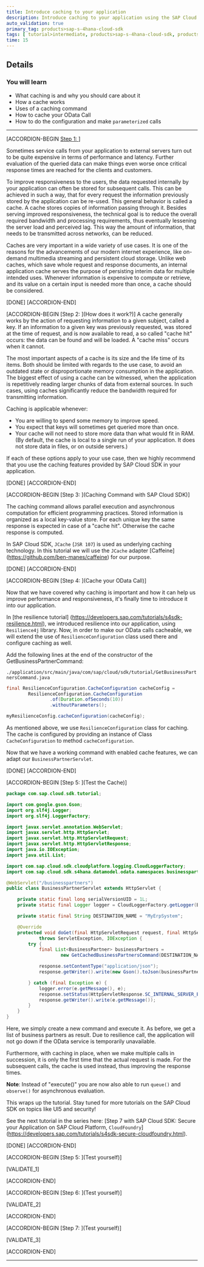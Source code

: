 ```yaml
---
title: Introduce caching to your application
description: Introduce caching to your application using the SAP Cloud SDK.
auto_validation: true
primary_tag: products>sap-s-4hana-cloud-sdk
tags: [ tutorial>intermediate, products>sap-s-4hana-cloud-sdk, products>sap-cloud-sdk, products>sap-cloud-platform, topic>cloud, topic>java ]
time: 15
---
```



## Details
### You will learn
  - What caching is and why you should care about it
  - How a cache works
  - Uses of a caching command
  - How to cache your OData Call
  - How to do the configuration and make `parameterized` calls


---

[ACCORDION-BEGIN [Step 1: ](Caches)]

Sometimes service calls from your application to external servers turn out to be quite expensive in terms of performance and latency. Further evaluation of the queried data can make things even worse once critical response times are reached for the clients and customers.

To improve responsiveness to the users, the data requested internally by your application can often be stored for subsequent calls. This can be achieved in such a way, that for every request the information previously stored by the application can be re-used. This general behavior is called a cache. A cache stores copies of information passing through it. Besides serving improved responsiveness, the technical goal is to reduce the overall required bandwidth and processing requirements, thus eventually lessening the server load and perceived lag. This way the amount of information, that needs to be transmitted across networks, can be reduced.

Caches are very important in a wide variety of use cases. It is one of the reasons for the advancements of our modern internet experience, like on-demand multimedia streaming and persistent cloud storage. Unlike web caches, which save whole request and response documents, an internal application cache serves the purpose of persisting interim data for multiple intended uses. Whenever information is expensive to compute or retrieve, and its value on a certain input is needed more than once, a cache should be considered.

[DONE]
[ACCORDION-END]

[ACCORDION-BEGIN [Step 2: ](How does it work?)]
A cache generally works by the action of requesting information to a given subject, called a key. If an information to a given key was previously requested, was stored at the time of request, and is now available to read, a so called "cache hit" occurs: the data can be found and will be loaded. A "cache miss" occurs when it cannot.

The most important aspects of a cache is its size and the life time of its items. Both should be limited with regards
 to the use case, to avoid an outdated state or disproportionate memory consumption in the application. The biggest
 effect of using a cache can be witnessed, when the application is repetitively reading larger chunks of data from
 external sources. In such cases, using caches significantly reduce the bandwidth required for transmitting
 information.

Caching is applicable whenever:

- You are willing to spend some memory to improve speed.
- You expect that keys will sometimes get queried more than once.
- Your cache will not need to store more data than what would fit in RAM. (By default, the cache is local to a single run of your application. It does not store data in files, or on outside servers.)


If each of these options apply to your use case, then we highly recommend that you use the caching features provided by
SAP Cloud SDK in your application.


[DONE]
[ACCORDION-END]


[ACCORDION-BEGIN [Step 3: ](Caching Command with SAP Cloud SDK)]

The caching command allows parallel execution and asynchronous computation for efficient programming practices.
Stored information is organized as a local key-value store. For each unique key the same response is expected in case
 of a "cache hit". Otherwise the cache response is computed.

In SAP Cloud SDK, `JCache` (`JSR 107`) is used as underlying caching technology. In this tutorial we will
use the `JCache` adapter [Caffeine] (https://github.com/ben-manes/caffeine) for our purpose.

[DONE]
[ACCORDION-END]

[ACCORDION-BEGIN [Step 4: ](Cache your OData Call)]

Now that we have covered why caching is important and how it can help us improve performance and responsiveness, it's finally time to introduce it into our application.

In [the resilience tutorial] (https://developers.sap.com/tutorials/s4sdk-resilience.html), we introduced resilience
into our application, using `Resilience4j` library. Now, in order to make our OData calls cacheable, we will extend
the use of `ResilienceConfiguration` class used there and configure caching as well.

Add the following lines at the end of the constructor of the GetBusinessPartnerCommand:

`./application/src/main/java/com/sap/cloud/sdk/tutorial/GetBusinessPartnersCommand.java`

```java
final ResilienceConfiguration.CacheConfiguration cacheConfig =
        ResilienceConfiguration.CacheConfiguration
                .of(Duration.ofSeconds(10))
                .withoutParameters();

myResilienceConfig.cacheConfiguration(cacheConfig);                         
```

As mentioned above, we use `ResilienceConfiguration` class for caching. The cache is configured by providing an instance of Class `CacheConfiguration` to method `cacheConfiguration`.

Now that we have a working command with enabled cache features, we can adapt our `BusinessPartnerServlet`.

[DONE]
[ACCORDION-END]

[ACCORDION-BEGIN [Step 5: ](Test the Cache)]

```java
package com.sap.cloud.sdk.tutorial;

import com.google.gson.Gson;
import org.slf4j.Logger;
import org.slf4j.LoggerFactory;

import javax.servlet.annotation.WebServlet;
import javax.servlet.http.HttpServlet;
import javax.servlet.http.HttpServletRequest;
import javax.servlet.http.HttpServletResponse;
import java.io.IOException;
import java.util.List;

import com.sap.cloud.sdk.cloudplatform.logging.CloudLoggerFactory;
import com.sap.cloud.sdk.s4hana.datamodel.odata.namespaces.businesspartner.BusinessPartner;

@WebServlet("/businesspartners")
public class BusinessPartnerServlet extends HttpServlet {

    private static final long serialVersionUID = 1L;
    private static final Logger logger = CloudLoggerFactory.getLogger(BusinessPartnerServlet.class);

    private static final String DESTINATION_NAME = "MyErpSystem";

    @Override
    protected void doGet(final HttpServletRequest request, final HttpServletResponse response)
            throws ServletException, IOException {
        try {
            final List<BusinessPartner> businessPartners =
                    new GetCachedBusinessPartnersCommand(DESTINATION_NAME, new DefaultBusinessPartnerService ).execute();

            response.setContentType("application/json");
            response.getWriter().write(new Gson().toJson(businessPartners));

        } catch (final Exception e) {
            logger.error(e.getMessage(), e);
            response.setStatus(HttpServletResponse.SC_INTERNAL_SERVER_ERROR);
            response.getWriter().write(e.getMessage());
        }
    }
}
```
Here, we simply create a new command and execute it. As before, we get a list of business partners as result. Due to
resilience call, the application will not go down if the OData service is temporarily unavailable.

Furthermore, with caching in place, when we make multiple calls in succession, it is only the first time that the
actual request is made. For the subsequent calls, the cache is used instead, thus improving the response times.

**Note**: Instead of "execute()" you are now also able to run `queue()` and `observe()` for asynchronous evaluation.

This wraps up the tutorial. Stay tuned for more tutorials on the SAP Cloud SDK on topics like UI5 and security!

See the next tutorial in the series here: [Step 7 with SAP Cloud SDK: Secure your Application on SAP Cloud Platform, `CloudFoundry`] (https://developers.sap.com/tutorials/s4sdk-secure-cloudfoundry.html).

[DONE]
[ACCORDION-END]

[ACCORDION-BEGIN [Step 5: ](Test yourself)]

[VALIDATE_1]

[ACCORDION-END]

[ACCORDION-BEGIN [Step 6: ](Test yourself)]

[VALIDATE_2]

[ACCORDION-END]

[ACCORDION-BEGIN [Step 7: ](Test yourself)]

[VALIDATE_3]

[ACCORDION-END]

---
